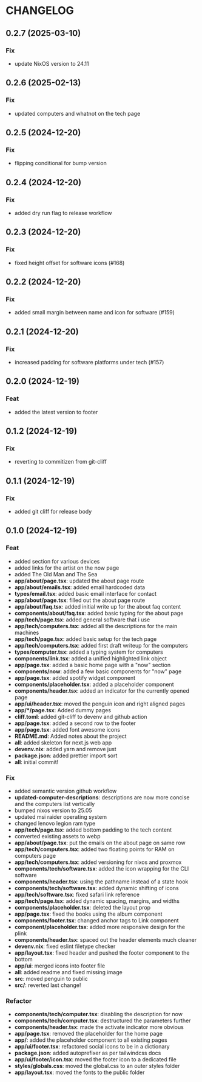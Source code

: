 # CHANGELOG

## 0.2.7 (2025-03-10)

### Fix

- update NixOS version to 24.11

## 0.2.6 (2025-02-13)

### Fix

- updated computers and whatnot on the tech page

## 0.2.5 (2024-12-20)

### Fix

- flipping conditional for bump version

## 0.2.4 (2024-12-20)

### Fix

- added dry run flag to release workflow

## 0.2.3 (2024-12-20)

### Fix

- fixed height offset for software icons (#168)

## 0.2.2 (2024-12-20)

### Fix

- added small margin between name and icon for software (#159)

## 0.2.1 (2024-12-20)

### Fix

- increased padding for software platforms under tech (#157)

## 0.2.0 (2024-12-19)

### Feat

- added the latest version to footer

## 0.1.2 (2024-12-19)

### Fix

- reverting to commitizen from git-cliff

## 0.1.1 (2024-12-19)

### Fix

- added git cliff for release body

## 0.1.0 (2024-12-19)

### Feat

- added section for various devices
- added links for the artist on the now page
- added The Old Man and The Sea
- **app/about/page.tsx**: updated the about page route
- **app/about/emails.tsx**: added email hardcoded data
- **types/email.tsx**: added basic email interface for contact
- **app/about/page.tsx**: filled out the about page route
- **app/about/faq.tsx**: added initial write up for the about faq content
- **components/about/faq.tsx**: added basic typing for the about page
- **app/tech/page.tsx**: added general software that i use
- **app/tech/computers.tsx**: added all the descriptions for the main machines
- **app/tech/page.tsx**: added basic setup for the tech page
- **app/tech/computers.tsx**: added first draft writeup for the computers
- **types/computer.tsx**: added a typing system for computers
- **components/link.tsx**: added a unified highlighted link object
- **app/page.tsx**: added a basic home page with a "now" section
- **components/now**: added a few basic components for "now" page
- **app/page.tsx**: added spotify widget component
- **components/placeholder.tsx**: added a placeholder component
- **components/header.tsx**: added an indicator for the currently opened page
- **app/ui/header.tsx**: moved the penguin icon and right aligned pages
- **app/\*/page.tsx**: Added dummy pages
- **cliff.toml**: added git-cliff to devenv and github action
- **app/page.tsx**: added a second row to the footer
- **app/page.tsx**: added font awesome icons
- **README.md**: Added notes about the project
- **all**: added skeleton for next.js web app
- **devenv.nix**: added yarn and remove just
- **package.json**: added prettier import sort
- **all**: initial commit!

### Fix

- added semantic version github workflow
- **updated-computer-descriptions**: descriptions are now more concise and the
  computers list vertically
- bumped nixos version to 25.05
- updated msi raider operating system
- changed lenovo legion ram type
- **app/tech/page.tsx**: added bottom padding to the tech content
- converted existing assets to webp
- **app/about/page.tsx**: put the emails on the about page on same row
- **app/tech/computers.tsx**: added two floating points for RAM on computers
  page
- **app/tech/computers.tsx**: added versioning for nixos and proxmox
- **components/tech/software.tsx**: added the icon wrapping for the CLI software
- **components/header.tsx**: using the pathname instead of a state hook
- **components/tech/software.tsx**: added dynamic shifting of icons
- **app/tech/software.tsx**: fixed safari link reference
- **app/tech/page.tsx**: added dynamic spacing, margins, and widths
- **components/placeholder.tsx**: deleted the layout prop
- **app/page.tsx**: fixed the books using the album component
- **components/footer.tsx**: changed anchor tags to Link component
- **component/placeholder.tsx**: added more responsive design for the plink
- **components/header.tsx**: spaced out the header elements much cleaner
- **devenv.nix**: fixed eslint filetype checker
- **app/layout.tsx**: fixed header and pushed the footer component to the bottom
- **app/ui**: merged icons into footer file
- **all**: added readme and fixed missing image
- **src**: moved penguin to public
- **src/**: reverted last change!

### Refactor

- **components/tech/computer.tsx**: disabling the description for now
- **components/tech/computer.tsx**: destructured the parameters further
- **components/header.tsx**: made the activate indicator more obvious
- **app/page.tsx**: removed the placeholder for the home page
- **app/**: added the placeholder component to all existing pages
- **app/ui/footer.tsx**: refactored social icons to be in a dictionary
- **package.json**: added autoprefixer as per tailwindcss docs
- **app/ui/footer/icon.tsx**: moved the footer icon to a dedicated file
- **styles/globals.css**: moved the global.css to an outer styles folder
- **app/layout.tsx**: moved the fonts to the public folder
